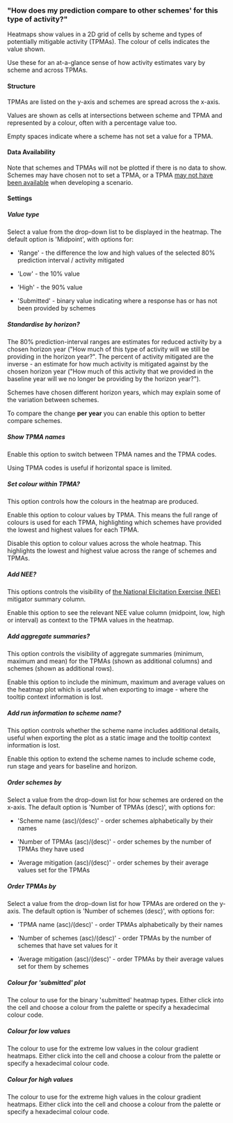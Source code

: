 ### "How does my prediction compare to other schemes' for this type of activity?"

Heatmaps show values in a 2D grid of cells by scheme and types of potentially mitigable activity (TPMAs). The colour of cells indicates the value shown.

Use these for an at-a-glance sense of how activity estimates vary by scheme and across TPMAs.

#### Structure

TPMAs are listed on the y-axis and schemes are spread across the x-axis.

Values are shown as cells at intersections between scheme and TPMA and represented by a colour, often with a percentage value too.

Empty spaces indicate where a scheme has not set a value for a TPMA.

#### Data Availability

Note that schemes and TPMAs will not be plotted if there is no data to show.
Schemes may have chosen not to set a TPMA, or a TPMA [may not have been available](https://connect.strategyunitwm.nhs.uk/nhp/project_information/user_guide/mitigators_lookup.html) when developing a scenario.

#### Settings

##### Value type

Select a value from the drop-down list to be displayed in the heatmap. The default option is 'Midpoint', with options for:

-   'Range' - the difference the low and high values of the selected 80% prediction interval / activity mitigated

-   'Low' - the 10% value

-   'High' - the 90% value

-   'Submitted' - binary value indicating where a response has or has not been provided by schemes

##### Standardise by horizon?

The 80% prediction-interval ranges are estimates for reduced activity by a chosen horizon year ("How much of this type of activity will we still be providing in the horizon year?". 
The percent of activity mitigated are the inverse - an estimate for how much activity is mitigated against by the chosen horizon year ("How much of this activity that we provided in the baseline year will we no longer be providing by the horizon year?").

Schemes have chosen different horizon years, which may explain some of the variation between schemes.

To compare the change **per year** you can enable this option to better compare schemes.

##### Show TPMA names

Enable this option to switch between TPMA names and the TPMA codes.

Using TPMA codes is useful if horizontal space is limited.

##### Set colour within TPMA?

This option controls how the colours in the heatmap are produced.

Enable this option to colour values by TPMA. This means the full range of colours is used for each TPMA, highlighting which schemes have provided the lowest and highest values for each TPMA.

Disable this option to colour values across the whole heatmap. This highlights the lowest and highest value across the range of schemes and TPMAs.

##### Add NEE?

This options controls the visibility of [the National Elicitation Exercise (NEE)](https://doi.org/10.1136/bmjopen-2024-084632) mitigator summary column.

Enable this option to see the relevant NEE value column (midpoint, low, high or interval) as context to the TPMA values in the heatmap.

##### Add aggregate summaries?

This option controls the visibility of aggregate summaries (minimum, maximum and mean) for the TPMAs (shown as additional columns) and schemes (shown as additional rows).

Enable this option to include the minimum, maximum and average values on the heatmap plot which is useful when exporting to image - where the tooltip context information is lost.

##### Add run information to scheme name?

This option controls whether the scheme name includes additional details, useful when exporting the plot as a static image and the tooltip context information is lost.

Enable this option to extend the scheme names to include scheme code, run stage and years for baseline and horizon.

##### Order schemes by

Select a value from the drop-down list for how schemes are ordered on the x-axis. The default option is 'Number of TPMAs (desc)', with options for:

-   'Scheme name (asc)/(desc)' - order schemes alphabetically by their names

-   'Number of TPMAs (asc)/(desc)' - order schemes by the number of TPMAs they have used

-   'Average mitigation (asc)/(desc)' - order schemes by their average values set for the TPMAs

##### Order TPMAs by

Select a value from the drop-down list for how TPMAs are ordered on the y-axis. The default option is 'Number of schemes (desc)', with options for:

-   'TPMA name (asc)/(desc)' - order TPMAs alphabetically by their names

-   'Number of schemes (asc)/(desc)' - order TPMAs by the number of schemes that have set values for it

-   'Average mitigation (asc)/(desc)' - order TPMAs by their average values set for them by schemes

##### Colour for 'submitted' plot

The colour to use for the binary 'submitted' heatmap types. Either click into the cell and choose a colour from the palette or specify a hexadecimal colour code.

##### Colour for low values

The colour to use for the extreme low values in the colour gradient heatmaps. Either click into the cell and choose a colour from the palette or specify a hexadecimal colour code.

##### Colour for high values

The colour to use for the extreme high values in the colour gradient heatmaps. Either click into the cell and choose a colour from the palette or specify a hexadecimal colour code.
